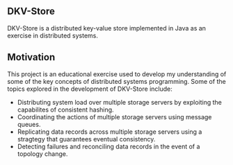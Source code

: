 ## DKV-Store

DKV-Store is a distributed key-value store implemented in Java as an exercise
in distributed systems.

## Motivation

This project is an educational exercise used to develop my understanding of
some of the key concepts of distributed systems programming. Some of the topics
explored in the development of DKV-Store include:
* Distributing system load over multiple storage servers by exploiting the
  capabilites of consistent hashing.
* Coordinating the actions of multiple storage servers using message queues.
* Replicating data records across multiple storage servers using a stragtegy
  that guarantees eventual consistency.
* Detecting failures and reconciling data records in the event of a topology
  change.
